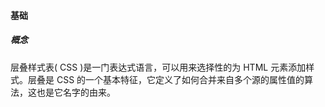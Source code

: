 #### 基础

##### 概念

层叠样式表( CSS )是一门表达式语言，可以用来选择性的为 HTML 元素添加样式。层叠是 CSS 的一个基本特征，它定义了如何合并来自多个源的属性值的算法，这也是它名字的由来。